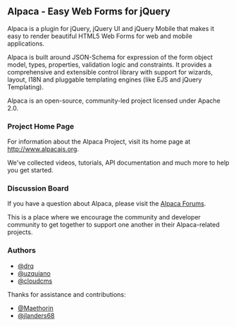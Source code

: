 ## Alpaca - Easy Web Forms for jQuery ##

Alpaca is a plugin for jQuery, jQuery UI and jQuery Mobile that makes it easy to render beautiful HTML5 Web Forms for web and mobile applications.

Alpaca is built around JSON-Schema for expression of the form object model, types, properties, validation logic and constraints. It provides a comprehensive and extensible control library with support for wizards, layout, I18N and pluggable templating engines (like EJS and jQuery Templating).

Alpaca is an open-source, community-led project licensed under Apache 2.0.

### Project Home Page

For information about the Alpaca Project, visit its home page at http://www.alpacajs.org.

We've collected videos, tutorials, API documentation and much more to help you get started.

### Discussion Board

If you have a question about Alpaca, please visit the [Alpaca Forums](http://www.cloudcms.org/forums/categories/alpaca).

This is a place where we encourage the community and developer community to get together to support one another in their Alpaca-related
projects.

### Authors

+ [@drq](http://github.com/drq)
+ [@uzquiano](http://github.com/uzquiano)
+ [@cloudcms](http://github.com/cloudcms)

Thanks for assistance and contributions:

+ [@Maethorin](http://github.com/Maethorin)
+ [@jlanders68](http://github.com/jlanders68)